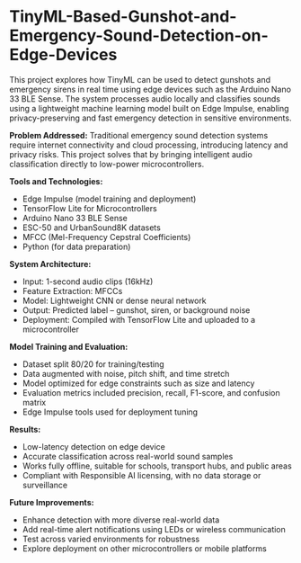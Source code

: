 # TinyML-Based-Gunshot-and-Emergency-Sound-Detection-on-Edge-Devices

This project explores how TinyML can be used to detect gunshots and emergency sirens in real time using edge devices such as the Arduino Nano 33 BLE Sense. The system processes audio locally and classifies sounds using a lightweight machine learning model built on Edge Impulse, enabling privacy-preserving and fast emergency detection in sensitive environments.

**Problem Addressed:**
Traditional emergency sound detection systems require internet connectivity and cloud processing, introducing latency and privacy risks. This project solves that by bringing intelligent audio classification directly to low-power microcontrollers.

**Tools and Technologies:**

* Edge Impulse (model training and deployment)
* TensorFlow Lite for Microcontrollers
* Arduino Nano 33 BLE Sense
* ESC-50 and UrbanSound8K datasets
* MFCC (Mel-Frequency Cepstral Coefficients)
* Python (for data preparation)

**System Architecture:**

* Input: 1-second audio clips (16kHz)
* Feature Extraction: MFCCs
* Model: Lightweight CNN or dense neural network
* Output: Predicted label – gunshot, siren, or background noise
* Deployment: Compiled with TensorFlow Lite and uploaded to a microcontroller

**Model Training and Evaluation:**

* Dataset split 80/20 for training/testing
* Data augmented with noise, pitch shift, and time stretch
* Model optimized for edge constraints such as size and latency
* Evaluation metrics included precision, recall, F1-score, and confusion matrix
* Edge Impulse tools used for deployment tuning

**Results:**

* Low-latency detection on edge device
* Accurate classification across real-world sound samples
* Works fully offline, suitable for schools, transport hubs, and public areas
* Compliant with Responsible AI licensing, with no data storage or surveillance

**Future Improvements:**

* Enhance detection with more diverse real-world data
* Add real-time alert notifications using LEDs or wireless communication
* Test across varied environments for robustness
* Explore deployment on other microcontrollers or mobile platforms
